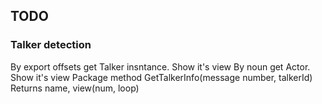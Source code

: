 ## TODO

### Talker detection

By export offsets get Talker insntance. Show it's view
By noun get Actor. Show it's view
Package method GetTalkerInfo(message number, talkerId)
Returns name, view(num, loop)
